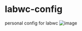 # labwc-config
personal config for labwc
![image](https://github.com/Haize-uwu/labwc-config/assets/84086558/ca891b13-62a2-4cad-9d01-b8d502e48e1c)
